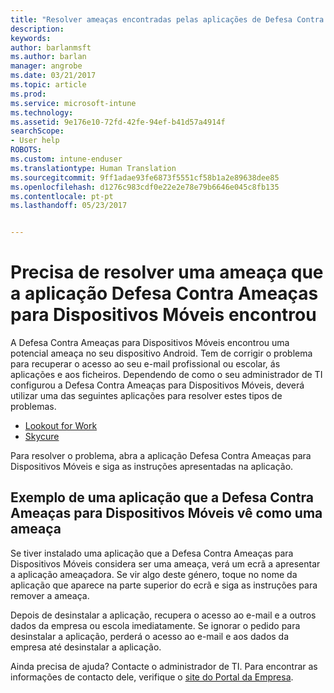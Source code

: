 ```yaml
---
title: "Resolver ameaças encontradas pelas aplicações de Defesa Contra Ameaças para Dispositivos Móveis no Android | Documentos da Microsoft"
description: 
keywords: 
author: barlanmsft
ms.author: barlan
manager: angrobe
ms.date: 03/21/2017
ms.topic: article
ms.prod: 
ms.service: microsoft-intune
ms.technology: 
ms.assetid: 9e176e10-72fd-42fe-94ef-b41d57a4914f
searchScope:
- User help
ROBOTS: 
ms.custom: intune-enduser
ms.translationtype: Human Translation
ms.sourcegitcommit: 9ff1adae93fe6873f5551cf58b1a2e89638dee85
ms.openlocfilehash: d1276c983cdf0e22e2e78e79b6646e045c8fb135
ms.contentlocale: pt-pt
ms.lasthandoff: 05/23/2017


---
```


# <a name="you-need-to-resolve-a-threat-found-by-a-mobile-threat-defense-app"></a>Precisa de resolver uma ameaça que a aplicação Defesa Contra Ameaças para Dispositivos Móveis encontrou

A Defesa Contra Ameaças para Dispositivos Móveis encontrou uma potencial ameaça no seu dispositivo Android. Tem de corrigir o problema para recuperar o acesso ao seu e-mail profissional ou escolar, ás aplicações e aos ficheiros. Dependendo de como o seu administrador de TI configurou a Defesa Contra Ameaças para Dispositivos Móveis, deverá utilizar uma das seguintes aplicações para resolver estes tipos de problemas.

* [Lookout for Work](you-need-to-resolve-a-threat-found-by-lookout-for-work-android.md)
* [Skycure](you-need-to-resolve-a-threat-found-by-skycure-android.md)

Para resolver o problema, abra a aplicação Defesa Contra Ameaças para Dispositivos Móveis e siga as instruções apresentadas na aplicação.

## <a name="example-of-an-app-that-mobile-threat-defense-sees-as-a-threat"></a>Exemplo de uma aplicação que a Defesa Contra Ameaças para Dispositivos Móveis vê como uma ameaça

Se tiver instalado uma aplicação que a Defesa Contra Ameaças para Dispositivos Móveis considera ser uma ameaça, verá um ecrã a apresentar a aplicação ameaçadora. Se vir algo deste género, toque no nome da aplicação que aparece na parte superior do ecrã e siga as instruções para remover a ameaça.

Depois de desinstalar a aplicação, recupera o acesso ao e-mail e a outros dados da empresa ou escola imediatamente. Se ignorar o pedido para desinstalar a aplicação, perderá o acesso ao e-mail e aos dados da empresa até desinstalar a aplicação.

Ainda precisa de ajuda? Contacte o administrador de TI. Para encontrar as informações de contacto dele, verifique o [site do Portal da Empresa](http://portal.manage.microsoft.com).

